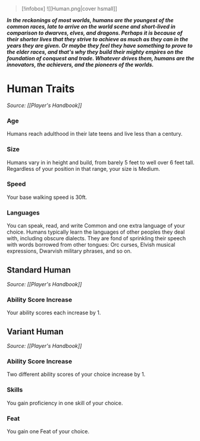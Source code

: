> [!infobox]
> ![[Human.png|cover hsmall]]

***In the reckonings of most worlds, humans are the youngest of the common races, late to arrive on the world scene and short-lived in comparison to dwarves, elves, and dragons. Perhaps it is because of their shorter lives that they strive to achieve as much as they can in the years they are given. Or maybe they feel they have something to prove to the elder races, and that's why they build their mighty empires on the foundation of conquest and trade. Whatever drives them, humans are the innovators, the achievers, and the pioneers of the worlds.***
# Human Traits
*Source: [[Player's Handbook]]*
### Age
Humans reach adulthood in their late teens and live less than a century.
### Size
Humans vary in in height and build, from barely 5 feet to well over 6 feet tall. Regardless of your position in that range, your size is Medium.
### Speed
Your base walking speed is 30ft.
### Languages
You can speak, read, and write Common and one extra language of your choice. Humans typically learn the languages of other peoples they deal with, including obscure dialects. They are fond of sprinkling their speech with words borrowed from other tongues: Orc curses, Elvish musical expressions, Dwarvish military phrases, and so on.
## Standard Human
*Source: [[Player's Handbook]]*
### Ability Score Increase
Your ability scores each increase by 1.
## Variant Human
*Source: [[Player's Handbook]]*
### Ability Score Increase
Two different ability scores of your choice increase by 1.
### Skills
You gain proficiency in one skill of your choice.
### Feat
You gain one Feat of your choice.